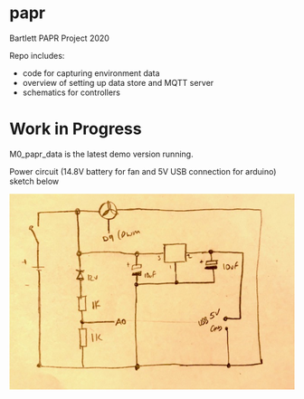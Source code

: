 # papr
Bartlett PAPR Project 2020

Repo includes:
- code for capturing environment data
- overview of setting up data store and MQTT server
- schematics for controllers

# Work in Progress

M0_papr_data is the latest demo version running. 

Power circuit (14.8V battery for fan and 5V USB connection for arduino) sketch below

![Power Circuit](zPowerCircuit.jpeg)
